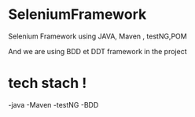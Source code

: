# SeleniumFramework
Selenium Framework using JAVA, Maven , testNG,POM

And we are using BDD et DDT framework in the project

# tech stach !


-java
-Maven
-testNG
-BDD


